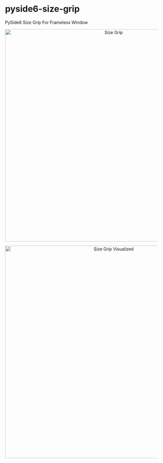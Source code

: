 # pyside6-size-grip
PySide6 Size Grip For Frameless Window

<p align="center">
  <img src="https://user-images.githubusercontent.com/75530512/187332520-74222a2d-13bf-48f8-a7ca-086ce00e005f.png" width="700" alt="Size Grip"
</p>
<p align="center">
  <img src="https://user-images.githubusercontent.com/75530512/187330732-88d47abb-f26f-4d30-8f7d-96044698ef72.png" width="700" alt="Size Grip Visualized">
</p>
